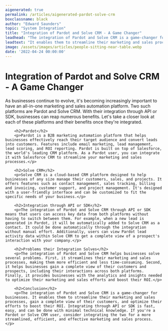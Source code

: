 ```yaml
---
aigenerated: true
permalink: /articles/aigenerated-pardot-solve-crm
boxclassname: black
author: "Edward Saunders"
topic: "System Integration"
title: "Integration of Pardot and Solve CRM - A Game Changer"
leadhead: "The integration of Pardot and Solve CRM is a game-changer for businesses"
leadtext: "It enables them to streamline their marketing and sales processes, gain a complete view of their customers, and optimize their efforts to boost their ROI. Integrating through API or SDK is fast, easy, and can be done with minimal technical knowledge. If you're a Pardot or Solve CRM user, consider integrating the two for a more streamlined, efficient, and effective marketing and sales process."
image: /assets/images/articles/people-sitting-near-table.webp
date: '2022-04-24 00:00:00'
---
```

<div class="arttext">        <h1>Integration of Pardot and Solve CRM - A Game Changer</h1>
        <p>As businesses continue to evolve, it's becoming increasingly important to have an all-in-one marketing and sales automation platform. Two such platforms are Pardot and Solve CRM. With their integration through API or SDK, businesses can reap numerous benefits. Let's take a closer look at each of these platforms and their benefits once they're integrated.</p>

        <h2>Pardot</h2>
        <p>Pardot is a B2B marketing automation platform that helps businesses effectively reach their target audience and convert leads into customers. Features include email marketing, lead management, lead scoring, and ROI reporting. Pardot is built on top of Salesforce, the world's leading CRM platform. As a Pardot user, you can integrate it with Salesforce CRM to streamline your marketing and sales processes.</p>

        <h2>Solve CRM</h2>
        <p>Solve CRM is a cloud-based CRM platform designed to help businesses of any size manage their customers, sales, and projects. It offers features such as contact management, sales tracking, billing and invoicing, customer support, and project management. It's designed with a user-friendly interface and can be customized to fit the specific needs of your business.</p>

        <h2>Integration through API or SDK</h2>
        <p>The integration of Pardot and Solve CRM through API or SDK means that users can access key data from both platforms without having to switch between them. For example, when a new lead is generated in Pardot, it will be automatically added to Solve CRM as a contact. It could be done automatically through the integration without manual effort. Additionally, users can view Pardot lead activity data within Solve CRM to get a complete view of a prospect's interaction with your company.</p>

        <h2>Problems their Integration Solves</h2>
        <p>The integration of Pardot and Solve CRM helps businesses solve several problems. First, it streamlines their marketing and sales processes, making them more efficient and less time-consuming. Second, it helps businesses gain a complete view of their customers and prospects, including their interactions across both platforms. Finally, it provides businesses with the analytics and insights needed to optimize their marketing and sales efforts and boost their ROI.</p>

        <h2>Conclusion</h2>
        <p>The integration of Pardot and Solve CRM is a game-changer for businesses. It enables them to streamline their marketing and sales processes, gain a complete view of their customers, and optimize their efforts to boost their ROI. Integrating through API or SDK is fast, easy, and can be done with minimal technical knowledge. If you're a Pardot or Solve CRM user, consider integrating the two for a more streamlined, efficient, and effective marketing and sales process. </p>
</div>